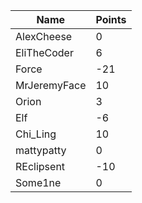 | Name         | Points |
|--------------|--------|
| AlexCheese   | 0      |
| EliTheCoder  | 6      |
| Force        | -21    |
| MrJeremyFace | 10     |
| Orion        | 3      |
| Elf          | -6     |
| Chi_Ling     | 10     |
| mattypatty   | 0      |
| REclipsent   | -10    |
| Some1ne      | 0      |